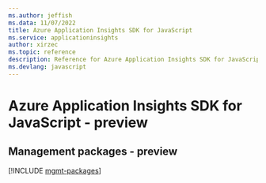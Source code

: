 ```yaml
---
ms.author: jeffish
ms.data: 11/07/2022
title: Azure Application Insights SDK for JavaScript
ms.service: applicationinsights
author: xirzec
ms.topic: reference
description: Reference for Azure Application Insights SDK for JavaScript
ms.devlang: javascript
---
```

# Azure Application Insights SDK for JavaScript - preview

## Management packages - preview
[!INCLUDE [mgmt-packages](application-insights-mgmt-index.md)]